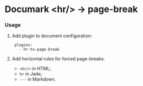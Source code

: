 # Documark &lt;hr/&gt; &rarr; page-break

### Usage

1. Add plugin to document configuration:

        plugins:
          - hr-to-page-break

2. Add horizontal rules for forced page-breaks:

	- `<hr/>` in HTML;
	- `hr` in Jade;
	- `---` in Markdown.
